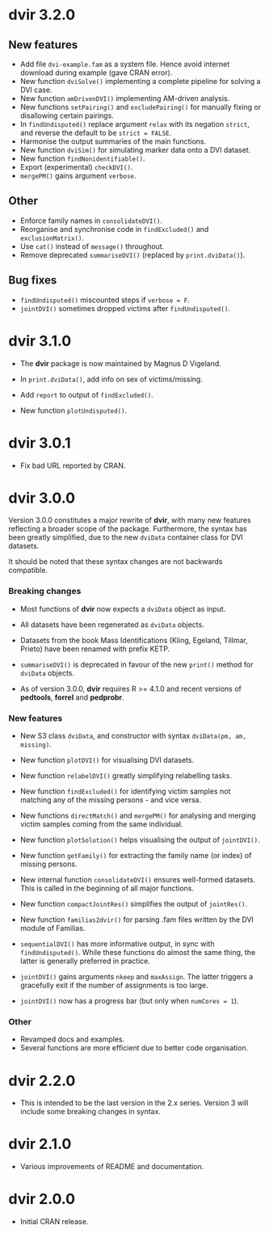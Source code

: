 # dvir 3.2.0

## New features
*	Add file `dvi-example.fam` as a system file. Hence avoid internet download during example (gave CRAN error).
*	New function `dviSolve()` implementing a complete pipeline for solving a DVI case.
*	New function `amDrivenDVI()` implementing AM-driven analysis.
* New functions `setPairing()` and `excludePairing()` for manually fixing or disallowing certain pairings.
* In `findUndisputed()` replace argument `relax` with its negation `strict`, and reverse the default to be `strict = FALSE`.
*	Harmonise the output summaries of the main functions.
*	New function `dviSim()` for simulating marker data onto a DVI dataset.
*	New function `findNonidentifiable()`.
*	Export (experimental) `checkDVI()`.
*	`mergePM()` gains argument `verbose`.

## Other
*	Enforce family names in `consolidateDVI()`.
* Reorganise and synchronise code in `findExcluded()` and `exclusionMatrix()`.
*	Use `cat()` instead of `message()` throughout.
*	Remove deprecated `summariseDVI()` (replaced by `print.dviData()`).

## Bug fixes
*	`findUndisputed()` miscounted steps if `verbose = F`.
*	`jointDVI()` sometimes dropped victims after `findUndisputed()`.


# dvir 3.1.0

* The __dvir__ package is now maintained by Magnus D Vigeland.

* In `print.dviData()`, add info on sex of victims/missing.

* Add `report` to output of `findExcluded()`.

* New function `plotUndisputed()`.

# dvir 3.0.1

* Fix bad URL reported by CRAN.


# dvir 3.0.0

Version 3.0.0 constitutes a major rewrite of **dvir**, with many new features reflecting a broader scope of the package. Furthermore,
the syntax has been greatly simplified, due to the new `dviData` container class for DVI datasets. 

It should be noted that these syntax changes are not backwards compatible.


### Breaking changes

* Most functions of **dvir** now expects a `dviData` object as input.

* All datasets have been regenerated as `dviData` objects. 

* Datasets from the book Mass Identifications (Kling, Egeland, Tillmar, Prieto) have been renamed with prefix KETP.

* `summariseDVI()` is deprecated in favour of the new `print()` method for `dviData` objects.

* As of version 3.0.0, **dvir** requires R >= 4.1.0 and recent versions of **pedtools**, **forrel** and **pedprobr**.


### New features

* New S3 class `dviData`, and constructor with syntax `dviData(pm, am, missing)`.

* New function `plotDVI()` for visualising DVI datasets.

* New function `relabelDVI()` greatly simplifying relabelling tasks.

* New function `findExcluded()` for identifying victim samples not matching any of the missing persons - and vice versa.

* New functions `directMatch()` and `mergePM()` for analysing and merging victim samples coming from the same individual.

* New function `plotSolution()` helps visualising the output of `jointDVI()`.

* New function `getFamily()` for extracting the family name (or index) of missing persons.

* New internal function `consolidateDVI()` ensures well-formed datasets. This is called in the beginning of all major functions.

* New function `compactJointRes()` simplifies the output of `jointRes()`.

* New function `familias2dvir()` for parsing .fam files written by the DVI module of Familias.

* `sequentialDVI()` has more informative output, in sync with `findUndisputed()`. While these functions do almost the same thing, the latter is generally preferred in practice.

* `jointDVI()` gains arguments `nkeep` and `maxAssign`. The latter triggers a gracefully exit if the number of assignments is too large.

* `jointDVI()` now has a progress bar (but only when `numCores = 1`).


### Other

* Revamped docs and examples.
* Several functions are more efficient due to better code organisation.


# dvir 2.2.0

* This is intended to be the last version in the 2.x series. Version 3 will include some breaking changes in syntax.


# dvir 2.1.0

* Various improvements of README and documentation.


# dvir 2.0.0

* Initial CRAN release.
